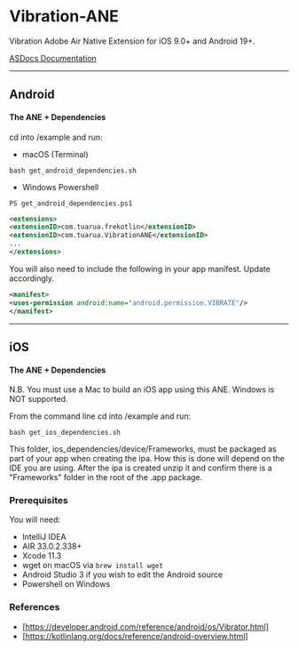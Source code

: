 # Vibration-ANE

Vibration Adobe Air Native Extension for iOS 9.0+ and Android 19+.    

[ASDocs Documentation](https://tuarua.github.io/asdocs/vibrationane/index.html)

-------------

## Android

#### The ANE + Dependencies

cd into /example and run:
- macOS (Terminal)
```shell
bash get_android_dependencies.sh
```
- Windows Powershell
```shell
PS get_android_dependencies.ps1
```

```xml
<extensions>
<extensionID>com.tuarua.frekotlin</extensionID>
<extensionID>com.tuarua.VibrationANE</extensionID>
...
</extensions>
```

You will also need to include the following in your app manifest. Update accordingly.

```xml
<manifest>
<uses-permission android:name="android.permission.VIBRATE"/>
</manifest>
```

-------------

## iOS

#### The ANE + Dependencies

N.B. You must use a Mac to build an iOS app using this ANE. Windows is NOT supported.

From the command line cd into /example and run:

```shell
bash get_ios_dependencies.sh
```

This folder, ios_dependencies/device/Frameworks, must be packaged as part of your app when creating the ipa. How this is done will depend on the IDE you are using.
After the ipa is created unzip it and confirm there is a "Frameworks" folder in the root of the .app package.

### Prerequisites

You will need:

- IntelliJ IDEA
- AIR 33.0.2.338+
- Xcode 11.3
- wget on macOS via `brew install wget`
- Android Studio 3 if you wish to edit the Android source
- Powershell on Windows

### References
* [https://developer.android.com/reference/android/os/Vibrator.html]
* [https://kotlinlang.org/docs/reference/android-overview.html] 

